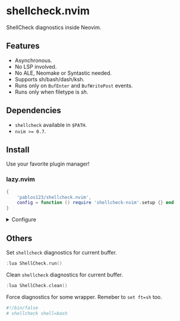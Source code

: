 # shellcheck.nvim
ShellCheck diagnostics inside Neovim.

## Features
- Asynchronous.
- No LSP involved.
- No ALE, Neomake or Syntastic needed.
- Supports sh/bash/dash/ksh.
- Runs only on `BufEnter` and `BufWritePost` events.
- Runs only when filetype is _sh_.

## Dependencies
- `shellcheck` available in `$PATH`.
- `nvim >= 0.7`.

## Install
Use your favorite plugin manager!

### lazy.nvim
```lua
{
    'pablos123/shellcheck.nvim',
    config = function () require 'shellcheck-nvim'.setup {} end
}
```

<details>
<summary>Configure</summary>

```lua
{
    'pablos123/shellcheck.nvim',
    config = function ()
        -- Pass extra arguments to the shellcheck command.
        require 'shellcheck-nvim'.setup {
            extras = { '-x', '--enable=all', },
        }
    end
}
```

</details>

## Others
Set `shellcheck` diagnostics for current buffer.

```c
:lua ShellCheck.run()
```

Clean `shellcheck` diagnostics for current buffer.

```c
:lua ShellCheck.clean()
```

Force diagnostics for some wrapper. Remeber to `set ft=sh` too.
```bash
#!/bin/false
# shellcheck shell=bash
```
